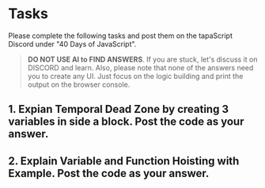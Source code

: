 # Tasks

Please complete the following tasks and post them on the tapaScript Discord under "40 Days of JavaScript".

> **DO NOT USE AI to FIND ANSWERS**. If you are stuck, let's discuss it on DISCORD and learn. Also, please note that none of the answers need you to create any UI. Just focus on the logic building and print the output on the browser console.

## 1. Expian Temporal Dead Zone by creating 3 variables in side a block. Post the code as your answer.

## 2. Explain Variable and Function Hoisting with Example. Post the code as your answer.
